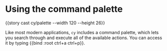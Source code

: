 # Using the command palette

{{story cast cy/palette --width 120 --height 26}}

Like most modern applications, `cy` includes a command palette, which lets you search through and execute all of the available actions. You can access it by typing {{bind :root ctrl+a ctrl+p}}.
